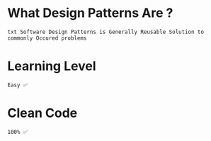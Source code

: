 # What Design Patterns Are ?

```txt Software Design Patterns is Generally Reusable Solution to commonly Occured problems ```

# Learning Level

    Easy ✅

# Clean Code

    100% ✅
